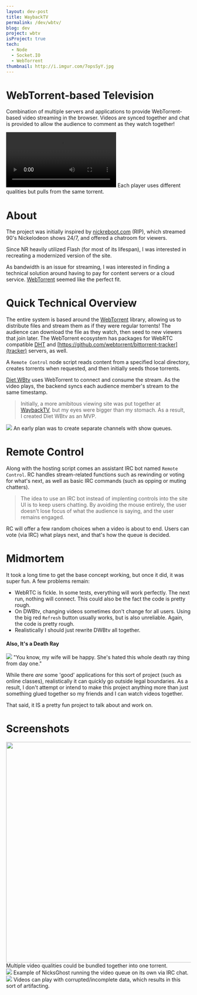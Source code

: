 ```yaml
---
layout: dev-post
title: WaybackTV
permalink: /dev/wbtv/
blog: dev
project: wbtv
isProject: true
tech:
  - Node
  - Socket.IO
  - WebTorrent
thumbnail: http://i.imgur.com/7opsSyY.jpg
---
```


# WebTorrent-based Television

Combination of multiple servers and applications to provide WebTorrent-based video streaming in the browser. Videos are synced together and chat is provided to allow the audience to comment as they watch together!

<video src="https://i.imgur.com/cTfbhM6.mp4" loop="" controls=""></video>
<label>Each player uses different qualities but pulls from the same torrent.</label>

# About

The project was initially inspired by [nickreboot.com](https://web.archive.org/web/20150303023202/http://www.nickreboot.com) (RIP), which streamed 90's Nickelodeon shows 24/7, and offered a chatroom for viewers.

Since NR heavily utilized Flash (for most of its lifespan), I was interested in recreating a modernized version of the site.

As bandwidth is an issue for streaming, I was interested in finding a technical solution around having to pay for content servers or a cloud service. [WebTorrent](https://webtorrent.io/) seemed like the perfect fit.

# Quick Technical Overview

The entire system is based around the [WebTorrent](https://webtorrent.io/) library, allowing us to distribute files and stream them as if they were regular torrents! The audience can download the file as they watch, then seed to new viewers that join later. The WebTorrent ecosystem has packages for WebRTC compatible [DHT](https://github.com/webtorrent/bittorrent-dht) and [https://github.com/webtorrent/bittorrent-tracker](tracker) servers, as well.

A `Remote Control` node script reads content from a specified local directory, creates torrents when requested, and then initially seeds those torrents.

[Diet WBtv](http://diet.wayback.tv) uses WebTorrent to connect and consume the stream. As the video plays, the backend syncs each audience member's stream to the same timestamp.

>Initially, a more amibitous viewing site was put together at [WaybackTV](http://www.wayback.tv/), but my eyes were bigger than my stomach. As a result, I&nbsp;created&nbsp;Diet&nbsp;WBtv&nbsp;as&nbsp;an&nbsp;MVP.

<img src="http://i.imgur.com/goLSZoE.jpg" />
<label>An early plan was to create separate channels with show queues.</label>


# Remote Control

Along with the hosting script comes an assistant IRC bot named `Remote Control`. RC handles stream-related functions such as rewinding or voting for what's next, as well as basic IRC commands (such as opping or muting chatters).

> The idea to use an IRC bot instead of implenting controls into the site UI is to keep users chatting. By avoiding the mouse entirely, the user doesn't lose focus of what the audience is saying, and the user remains engaged.

RC will offer a few random choices when a video is about to end. Users can vote (via IRC) what plays next, and that's how the queue is decided.

# Midmortem

It took a long time to get the base concept working, but once it did, it was super fun. A few problems remain:

- WebRTC is fickle. In some tests, everything will work perfectly. The next run, nothing will connect. This could also be the fact the code is pretty rough.
- On DWBtv, changing videos sometimes don't change for all users. Using the big red `Refresh` button usually works, but is also unreliable. Again, the code is pretty rough.
- Realistically I should just rewrite DWBtv all together.

#### Also, It's a Death Ray

<img src="https://i.imgur.com/F7evlz0.jpg" />
<label>"You know, my wife will be happy. She's hated this whole death ray thing from day one."</label>

While there _are_ some 'good' applications for this sort of project (such as online classes), realistically it can quickly go outside legal boundaries. As a result, I don't attempt or intend to make this project anything more than just something glued together so my friends and I can watch videos together.

That said, it IS a pretty fun project to talk about and work on.

# Screenshots

<div class="screenshots">
  <div>
    <img src="http://i.imgur.com/REqKn0a.jpg" height="600" />
    <label>Multiple video qualities could be bundled together into one torrent.</label>
  </div>

  <div>
    <img src="http://i.imgur.com/FJhShMv.jpg" />
    <label>Example of NicksGhost running the video queue on its own via IRC chat.</label>
  </div>

  <div>
    <img src="http://i.imgur.com/kUQkHvW.jpg" />
    <label>Videos can play with corrupted/incomplete data, which results in this sort of artifacting.</label>
  </div>
</div>
